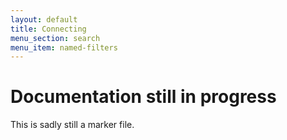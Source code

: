 ```yaml
---
layout: default
title: Connecting
menu_section: search
menu_item: named-filters
---
```



# Documentation still in progress

This is sadly still a marker file.

